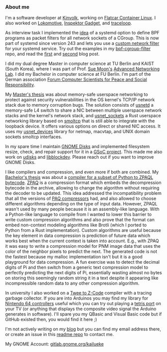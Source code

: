 ### About me

I'm a software developer at [Kinvolk](https://kinvolk.io/), working on [Flatcar Container Linux](https://www.flatcar-linux.org/).
I also worked on [Lokomotive](https://github.com/kinvolk/lokomotive), [Inspektor Gadget](https://github.com/kinvolk/inspektor-gadget), and [traceloop](https://github.com/kinvolk/traceloop).

As interview task I implemented the [idea](https://github.com/systemd/systemd/issues/10227) of a systemd option to define BPF programs as packet filters for all network sockets of a CGroup. This is now part of systemd since version 243 and lets you use a [custom network filter](https://www.freedesktop.org/software/systemd/man/systemd.resource-control.html#IPIngressFilterPath=BPF_FS_PROGRAM_PATH) for your systemd service.
Try out the examples in my [bpf-cgroup-filter](https://github.com/pothos/bpf-cgroup-filter) repo, and read the [first](https://kailueke.gitlab.io/systemd-custom-bpf-firewall/) and [second](https://kailueke.gitlab.io/systemd-bpf-firewall-loader/) blog post.

I did my dual degree Master in computer science at TU Berlin and KAIST (South Korea), where I was part of Prof. [Sue Moon's](http://an.kaist.ac.kr/~sbmoon/) [Advanced Networking Lab](http://an.kaist.ac.kr/).
I did my Bachelor in computer science at FU Berlin.
I'm part of the German association [Forum Computer Scientists for Peace and Social Responsibility](https://de.wikipedia.org/wiki/Forum_InformatikerInnen_f%C3%BCr_Frieden_und_gesellschaftliche_Verantwortung).

My [Master's thesis](https://pothos.github.io/papers/) was about memory-safe userspace networking to protect against security vulnerabilities in the OS kernel's TCP/IP network stack due to memory corruption bugs. The solution consists of [usnetd](https://github.com/ANLAB-KAIST/usnetd) a memory-safe L4 switch to share a NIC between multiple userspace network stacks and the kernel's network stack, and [usnet_sockets](https://github.com/ANLAB-KAIST/usnet_sockets) a Rust userspace networking library based on [smoltcp](https://github.com/smoltcp-rs/smoltcp) that is still able to integrate with the loopback device. It offers various options on direct or shared NIC access. It uses my [usnet_devices](https://github.com/ANLAB-KAIST/usnet_devices) library for netmap, macvtap, and UNIX domain sockets smoltcp interfaces.

In my spare time I maintain [GNOME Disks](https://gitlab.gnome.org/GNOME/gnome-disk-utility) and implemented filesystem resize, check, and repair support for it in a [GSoC project](https://wiki.gnome.org/Outreach/SummerOfCode/2017/Projects/KaiLueke_Disks). This made me also work on [udisks](https://github.com/storaged-project/udisks) and [libblockdev](https://github.com/storaged-project/libblockdev). Please reach out if you want to improve GNOME Disks.

I like compilers and compression, and even more if both are combined. My [Bachelor's thesis](https://pothos.github.io/papers/) was about a [compiler for a subset of Python to ZPAQL bytecode](https://github.com/pothos/zpaqlpy). [ZPAQ](http://mattmahoney.net/dc/zpaq.html) is a compression format which embeds the decompression bytecode in the archive, allowing to change the algorithm without requiring the decoder to be updated. This idea addressed the incompatibility problem that all the versions of [PAQ compressors](https://en.wikipedia.org/wiki/PAQ) had, and also allowed to choose different algorithms depending on the type of input data. However, ZPAQL wasn't used by many people because it is an assembly-like language. With a Python-like language to compile from I wanted to lower this barrier to write custom compression algorithms and also prove that the format can embed non-context modeling algorithms like Brotli (which I ported to Python from a Rust implementation). Custom algorithms are useful because the key element in data compression is prediction of future data which works best when the current context is taken into account. E.g., with ZPAQ it was easy to write a compression model for PNM image data that uses the color of the neighbor pixels to predict the next. The generated code is not the fastest because my malloc implementation isn't but it is a good playground for data compression. A fun exercise was to detect the decimal digits of Pi and then switch from a generic text compression model to perfectly predicting the next digits of Pi, essentially wasting almost no bytes on storing this seemingly random string it in a text despite it appearing like incompressible random data to any other compression algorithm.

In university I also worked on a [Twee to Z-Code](https://github.com/Drakulix/zwreec) compiler with a tracing garbage collector.
If you are into Arduinos you may find my library for [Nintendo 64 controllers](https://github.com/pothos/arduino-n64-controller-library) useful which you can try out playing a [tetris port](https://kailueke.gitlab.io/N64Tetris.zip) on your TV (or anything that displays the composite video signal the Arduino generates in software). I'll spare you my QBasic and Visual Basic code but if GitHub existed then, you would find it here ;)

I'm not actively writing on my [blog](https://kailueke.gitlab.io/) but you can find my email address there, or create an issue in this [readme repo](https://github.com/pothos/pothos) to contact me.

My GNOME Account: [gitlab.gnome.org/kailueke](https://gitlab.gnome.org/kailueke)

